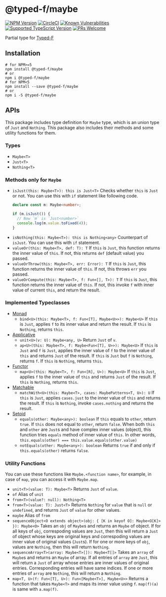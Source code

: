 # @typed-f/maybe

[![NPM Version][maybe-npm-version-badge]][maybe-npm]
[![CircleCI][repo-circleci-badge]][repo-circleci]
[![Known Vulnerabilities][maybe-snyk-badge]][maybe-snyk]
[![Supported TypeScript Version][repo-supported-typescript-badge]][supported-typescript]
[![PRs Welcome][prs-welcome-badge]][prs-welcome]

Partial type for [Typed-F](repo-github)

## Installation

```shell
# for NPM>=5
npm install @typed-f/maybe
# or
npm i @typed-f/maybe
# for NPM<5
npm install --save @typed-f/maybe
# or
npm i -S @typed-f/maybe
```

## APIs

This package includes type definition for `Maybe` type, which is an union type of `Just` and `Nothing`.
This package also includes their methods and some utility functions for them.

### Types

- `Maybe<T>`
- `Just<T>`
- `Nothing<T>`

### Methods only for `Maybe`

- `isJust(this: Maybe<T>): this is Just<T>`
    Checks whether `this` is `Just` or not. You can use this with `if` statement like following code.
    ```typescript
    declare const m: Maybe<number>;
    
    if (m.isJust()) {
      // Now `m` is `Just<number>`
      console.log(m.value.toFixed(4));
    }
    ```
- `isNothing(this: Maybe<T>): this is Nothing<any>`
    Counterpart of `isJust`. You can use this with `if` statement.
- `valueOr(this: Maybe<T>, def: T): T`
    If `this` is `Just`, this function returns the inner value of `this`.
    If not, this returns `def` (default value) you passed.
- `valueOrThrow(this: Maybe<T>, err: Error): T`
    If `this` is `Just`, this function returns the inner value of `this`.
    If not, this throws `err` you passed.
- `valueOrCompute(this: Maybe<T>, f: Fun<[], T>): T`
    If `this` is `Just`, this function returns the inner value of `this`.
    If not, this invoke `f` with inner value of current `this`, and return the result.

### Implemented Typeclasses

- [Monad][monad-github]
    - `bind<U>(this: Maybe<T>, f: Fun<[T], Maybe<U>>): Maybe<U>`
        If `this` is `Just`, applies `f` to its inner value and return the result.
        If `this` is `Nothing`, returns `this`.
- [Applicative][applicative-github]
    - `unit<U>(v: U): Maybe<any, U>`
        Return `Just` of `v`.
    - `ap<U>(this: Maybe<T>, f: Maybe<Fun<[T], U>>): Maybe<U>`
        If `this` is `Just` and `f` is `Just`, applies the inner value of `f` to the inner value of `this` and returns `Just` of the result.
        If `this` is `Just` but `f` is `Nothing`, returns `f`.
        If `this` is `Nothing`, returns `this`.
- [Functor][functor-github]
    - `map<U>(this: Maybe<T>, f: Fun<[R], U>): Maybe<U>`
        If `this` is `Just`, applies `f` to the inner value of `this` and returns `Just` of the result.
        If `this` is `Nothing`, returns `this`.
- [Matchable][matchable-github]
    - `matchWith<U>(this: Maybe<T>, cases: MaybePatterns<T, U>): U`
        If `this` is `Just`, applies `cases.just` to the inner value of `this` and returns the result.
        If `this` is `Nothing`, invoke `cases.nothing` and returns the result.
- [Setoid][setoid-github]
    - `equals(other: Maybe<any>): boolean`
        If `this` equals to `other`, return `true`.
        If `this` does not equal to `other`, return `false`.
        When both `this` and `other` are `Just`s and have complex inner values (object), this function tries `equals` method of inner value of `this`. In other words, `this.equals(other) === this.value.equals(other.value)`
    - `notEquals(other: Maybe<any>): boolean`
        Returns `true` if and only if `this.equals(other)` returns `false`.
        
### Utility Functions

You can use these functions like `Maybe.<function name>`, for example, in case of `map`, you can access it with `Maybe.map`.

- `unit<T>(value: T): Maybe<T>`
    Returns `Just` of `value`.
- `of`
    Alias of `unit`
- `from<T>(value?: null): Nothing<T>`
- `from<T>(value: T): Just<T>`
    Returns `Nothing` for `value` that is `null` or `undefined`, and returns `Just` of `value` for other values.
- `maybe`
    Alias of `from`
- `sequenceObject<O extends object>(obj: { [K in keyof O]: Maybe<O[K]> }): Maybe<O>`
    Takes an `obj` of `Maybe`s and returns an `Maybe` of object.
    If for all keys of `obj`, correspoding values are `Just`, then this will return a `Just` of object whose keys are original keys and correspoding values are inner value of original values (`Just`s).
    If for one or more keys of `obj`, values are `Nothing`, then this will return `Nothing`.
- `sequenceArray<T>(array: Maybe<T>[]): Maybe<T[]>`
    Takes an `array` of `Maybe`s and returns an `Maybe` of array.
    If all entries of `array` are `Just`, this will return a `Just` of array whose entries are inner values of original entries. Corresponding entries will have same indices.
    If one or more entries of `array` are `Nothing`, this will return a `Nothing`.
- `map<T, U>(f: Fun<[T], U>): Fun<[Maybe<T>], Maybe<U>>`
    Returns a function that takes `Maybe<T>` and maps its inner value using `f`.
    `map(f)(a)` is same with `a.map(f)`.

[lerna-badge]: https://img.shields.io/badge/maintained%20with-lerna-cc00ff.svg
[lerna]: https://lernajs.io/

[prs-welcome-badge]: https://img.shields.io/badge/PRs-welcome-brightgreen.svg
[prs-welcome]: http://makeapullrequest.com

[repo-supported-typescript-badge]: https://img.shields.io/badge/support-typescript%40%3E%3D3.0-007acc.svg
[supported-typescript]: https://www.typescriptlang.org/docs/handbook/release-notes/typescript-3-0.html

[repo-slack-badge]: https://typed-f.now.sh/slack/badge.svg?style=for-the-badge&logo=slack
[repo-slack]: https://typed-f.now.sh/slack/welcome

[repo-circleci]: https://circleci.com/gh/Ailrun/typed-f/tree/master
[repo-circleci-badge]: https://img.shields.io/circleci/project/github/RedSparr0w/node-csgo-parser/master.svg?logo=circleci

[repo-github]: https://github.com/Ailrun/typed-f
[repo-github-releases]: https://github.com/Ailrun/typed-f/releases

[repo-github-license-badge]: https://img.shields.io/github/license/Ailrun/typed-f.svg
[repo-github-tag-badge]: https://img.shields.io/github/tag/Ailrun/typed-f.svg?colorB=blue

[applicative-github]: https://github.com/Ailrun/typed-f/tree/master/packages/applicative
[either-github]: https://github.com/Ailrun/typed-f/tree/master/packages/either
[function-github]: https://github.com/Ailrun/typed-f/tree/master/packages/function
[functor-github]: https://github.com/Ailrun/typed-f/tree/master/packages/functor
[lens-github]: https://github.com/Ailrun/typed-f/tree/master/packages/lens
[matchable-github]: https://github.com/Ailrun/typed-f/tree/master/packages/matchable
[maybe-github]: https://github.com/Ailrun/typed-f/tree/master/packages/maybe
[monad-github]: https://github.com/Ailrun/typed-f/tree/master/packages/monad
[setoid-github]: https://github.com/Ailrun/typed-f/tree/master/packages/setoid
[tagged-github]: https://github.com/Ailrun/typed-f/tree/master/packages/tagged

[applicative-npm]: https://www.npmjs.com/package/@typed-f/applicative
[either-npm]: https://www.npmjs.com/package/@typed-f/either
[function-npm]: https://www.npmjs.com/package/@typed-f/function
[functor-npm]: https://www.npmjs.com/package/@typed-f/functor
[lens-npm]: https://www.npmjs.com/package/@typed-f/lens
[matchable-npm]: https://www.npmjs.com/package/@typed-f/matchable
[maybe-npm]: https://www.npmjs.com/package/@typed-f/maybe
[monad-npm]: https://www.npmjs.com/package/@typed-f/monad
[setoid-npm]: https://www.npmjs.com/package/@typed-f/setoid
[tagged-npm]: https://www.npmjs.com/package/@typed-f/tagged

[applicative-snyk-badge]: https://snyk.io/test/github/Ailrun/typed-f/badge.svg?targetFile=packages%2Fapplicative%2Fpackage.json
[either-snyk-badge]: https://snyk.io/test/github/Ailrun/typed-f/badge.svg?targetFile=packages%2Feither%2Fpackage.json
[function-snyk-badge]: https://snyk.io/test/github/Ailrun/typed-f/badge.svg?targetFile=packages%2Ffunction%2Fpackage.json
[functor-snyk-badge]: https://snyk.io/test/github/Ailrun/typed-f/badge.svg?targetFile=packages%2Ffunctor%2Fpackage.json
[lens-snyk-badge]: https://snyk.io/test/github/Ailrun/typed-f/badge.svg?targetFile=packages%2Flens%2Fpackage.json
[matchable-snyk-badge]: https://snyk.io/test/github/Ailrun/typed-f/badge.svg?targetFile=packages%2Fmatchable%2Fpackage.json
[maybe-snyk-badge]: https://snyk.io/test/github/Ailrun/typed-f/badge.svg?targetFile=packages%2Fmaybe%2Fpackage.json
[monad-snyk-badge]: https://snyk.io/test/github/Ailrun/typed-f/badge.svg?targetFile=packages%2Fmonad%2Fpackage.json
[setoid-snyk-badge]: https://snyk.io/test/github/Ailrun/typed-f/badge.svg?targetFile=packages%2Fsetoid%2Fpackage.json
[tagged-snyk-badge]: https://snyk.io/test/github/Ailrun/typed-f/badge.svg?targetFile=packages%2Ftagged%2Fpackage.json

[applicative-npm-version-badge]: https://img.shields.io/npm/v/@typed-f/applicative/latest.svg?logo=npm&label=latest&colorB=blue
[either-npm-version-badge]: https://img.shields.io/npm/v/@typed-f/either/latest.svg?logo=npm&label=latest&colorB=blue
[function-npm-version-badge]: https://img.shields.io/npm/v/@typed-f/function/latest.svg?logo=npm&label=latest&colorB=blue
[functor-npm-version-badge]: https://img.shields.io/npm/v/@typed-f/functor/latest.svg?logo=npm&label=latest&colorB=blue
[lens-npm-version-badge]: https://img.shields.io/npm/v/@typed-f/lens/latest.svg?logo=npm&label=latest&colorB=blue
[matchable-npm-version-badge]: https://img.shields.io/npm/v/@typed-f/matchable/latest.svg?logo=npm&label=latest&colorB=blue
[maybe-npm-version-badge]: https://img.shields.io/npm/v/@typed-f/maybe/latest.svg?logo=npm&label=latest&colorB=blue
[monad-npm-version-badge]: https://img.shields.io/npm/v/@typed-f/monad/latest.svg?logo=npm&label=latest&colorB=blue
[setoid-npm-version-badge]: https://img.shields.io/npm/v/@typed-f/setoid/latest.svg?logo=npm&label=latest&colorB=blue
[tagged-npm-version-badge]: https://img.shields.io/npm/v/@typed-f/tagged/latest.svg?logo=npm&label=latest&colorB=blue

[applicative-snyk]: https://snyk.io/test/github/Ailrun/typed-f?targetFile=packages%2Flens%2Fpackage.json
[either-snyk]: https://snyk.io/test/github/Ailrun/typed-f?targetFile=packages%2Flens%2Fpackage.json
[function-snyk]: https://snyk.io/test/github/Ailrun/typed-f?targetFile=packages%2Flens%2Fpackage.json
[functor-snyk]: https://snyk.io/test/github/Ailrun/typed-f?targetFile=packages%2Flens%2Fpackage.json
[lens-snyk]: https://snyk.io/test/github/Ailrun/typed-f?targetFile=packages%2Flens%2Fpackage.json
[matchable-snyk]: https://snyk.io/test/github/Ailrun/typed-f?targetFile=packages%2Flens%2Fpackage.json
[maybe-snyk]: https://snyk.io/test/github/Ailrun/typed-f?targetFile=packages%2Flens%2Fpackage.json
[monad-snyk]: https://snyk.io/test/github/Ailrun/typed-f?targetFile=packages%2Flens%2Fpackage.json
[setoid-snyk]: https://snyk.io/test/github/Ailrun/typed-f?targetFile=packages%2Flens%2Fpackage.json
[tagged-snyk]: https://snyk.io/test/github/Ailrun/typed-f?targetFile=packages%2Flens%2Fpackage.json

